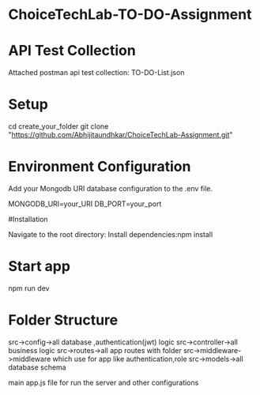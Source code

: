 # ChoiceTechLab-TO-DO-Assignment

# API Test Collection

Attached postman api test collection: TO-DO-List.json

# Setup

cd create_your_folder
git clone "https://github.com/Abhijitaundhkar/ChoiceTechLab-Assignment.git"

# Environment Configuration

Add your Mongodb URI database configuration to the .env file.

MONGODB_URI=your_URI
DB_PORT=your_port

#Installation

Navigate to the root directory:
Install dependencies:npm install

# Start app

npm run dev

# Folder Structure

src->config->all database ,authentication(jwt) logic
src->controller->all business logic
src->routes->all app routes with folder
src->middleware->middleware which use for app like authentication,role
src->models->all database schema

main app.js file for run the server and other configurations
